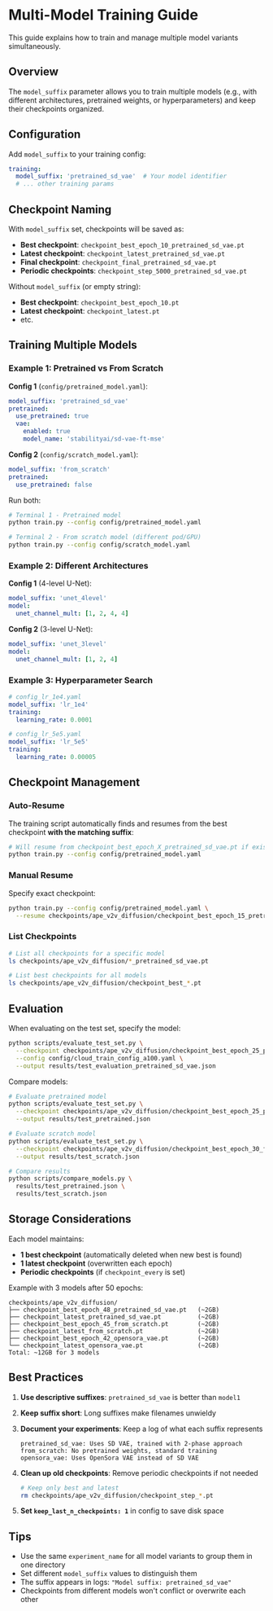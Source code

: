 # Multi-Model Training Guide

This guide explains how to train and manage multiple model variants simultaneously.

## Overview

The `model_suffix` parameter allows you to train multiple models (e.g., with different architectures, pretrained weights, or hyperparameters) and keep their checkpoints organized.

## Configuration

Add `model_suffix` to your training config:

```yaml
training:
  model_suffix: 'pretrained_sd_vae'  # Your model identifier
  # ... other training params
```

## Checkpoint Naming

With `model_suffix` set, checkpoints will be saved as:

- **Best checkpoint**: `checkpoint_best_epoch_10_pretrained_sd_vae.pt`
- **Latest checkpoint**: `checkpoint_latest_pretrained_sd_vae.pt`
- **Final checkpoint**: `checkpoint_final_pretrained_sd_vae.pt`
- **Periodic checkpoints**: `checkpoint_step_5000_pretrained_sd_vae.pt`

Without `model_suffix` (or empty string):

- **Best checkpoint**: `checkpoint_best_epoch_10.pt`
- **Latest checkpoint**: `checkpoint_latest.pt`
- etc.

## Training Multiple Models

### Example 1: Pretrained vs From Scratch

**Config 1** (`config/pretrained_model.yaml`):
```yaml
model_suffix: 'pretrained_sd_vae'
pretrained:
  use_pretrained: true
  vae:
    enabled: true
    model_name: 'stabilityai/sd-vae-ft-mse'
```

**Config 2** (`config/scratch_model.yaml`):
```yaml
model_suffix: 'from_scratch'
pretrained:
  use_pretrained: false
```

Run both:
```bash
# Terminal 1 - Pretrained model
python train.py --config config/pretrained_model.yaml

# Terminal 2 - From scratch model (different pod/GPU)
python train.py --config config/scratch_model.yaml
```

### Example 2: Different Architectures

**Config 1** (4-level U-Net):
```yaml
model_suffix: 'unet_4level'
model:
  unet_channel_mult: [1, 2, 4, 4]
```

**Config 2** (3-level U-Net):
```yaml
model_suffix: 'unet_3level'
model:
  unet_channel_mult: [1, 2, 4]
```

### Example 3: Hyperparameter Search

```yaml
# config_lr_1e4.yaml
model_suffix: 'lr_1e4'
training:
  learning_rate: 0.0001

# config_lr_5e5.yaml
model_suffix: 'lr_5e5'
training:
  learning_rate: 0.00005
```

## Checkpoint Management

### Auto-Resume

The training script automatically finds and resumes from the best checkpoint **with the matching suffix**:

```bash
# Will resume from checkpoint_best_epoch_X_pretrained_sd_vae.pt if exists
python train.py --config config/pretrained_model.yaml
```

### Manual Resume

Specify exact checkpoint:
```bash
python train.py --config config/pretrained_model.yaml \
  --resume checkpoints/ape_v2v_diffusion/checkpoint_best_epoch_15_pretrained_sd_vae.pt
```

### List Checkpoints

```bash
# List all checkpoints for a specific model
ls checkpoints/ape_v2v_diffusion/*_pretrained_sd_vae.pt

# List best checkpoints for all models
ls checkpoints/ape_v2v_diffusion/checkpoint_best_*.pt
```

## Evaluation

When evaluating on the test set, specify the model:

```bash
python scripts/evaluate_test_set.py \
  --checkpoint checkpoints/ape_v2v_diffusion/checkpoint_best_epoch_25_pretrained_sd_vae.pt \
  --config config/cloud_train_config_a100.yaml \
  --output results/test_evaluation_pretrained_sd_vae.json
```

Compare models:
```bash
# Evaluate pretrained model
python scripts/evaluate_test_set.py \
  --checkpoint checkpoints/ape_v2v_diffusion/checkpoint_best_epoch_25_pretrained_sd_vae.pt \
  --output results/test_pretrained.json

# Evaluate scratch model
python scripts/evaluate_test_set.py \
  --checkpoint checkpoints/ape_v2v_diffusion/checkpoint_best_epoch_30_from_scratch.pt \
  --output results/test_scratch.json

# Compare results
python scripts/compare_models.py \
  results/test_pretrained.json \
  results/test_scratch.json
```

## Storage Considerations

Each model maintains:
- **1 best checkpoint** (automatically deleted when new best is found)
- **1 latest checkpoint** (overwritten each epoch)
- **Periodic checkpoints** (if `checkpoint_every` is set)

Example with 3 models after 50 epochs:
```
checkpoints/ape_v2v_diffusion/
├── checkpoint_best_epoch_48_pretrained_sd_vae.pt   (~2GB)
├── checkpoint_latest_pretrained_sd_vae.pt          (~2GB)
├── checkpoint_best_epoch_45_from_scratch.pt        (~2GB)
├── checkpoint_latest_from_scratch.pt               (~2GB)
├── checkpoint_best_epoch_42_opensora_vae.pt        (~2GB)
└── checkpoint_latest_opensora_vae.pt               (~2GB)
Total: ~12GB for 3 models
```

## Best Practices

1. **Use descriptive suffixes**: `pretrained_sd_vae` is better than `model1`

2. **Keep suffix short**: Long suffixes make filenames unwieldy

3. **Document your experiments**: Keep a log of what each suffix represents
   ```
   pretrained_sd_vae: Uses SD VAE, trained with 2-phase approach
   from_scratch: No pretrained weights, standard training
   opensora_vae: Uses OpenSora VAE instead of SD VAE
   ```

4. **Clean up old checkpoints**: Remove periodic checkpoints if not needed
   ```bash
   # Keep only best and latest
   rm checkpoints/ape_v2v_diffusion/checkpoint_step_*.pt
   ```

5. **Set `keep_last_n_checkpoints: 1`** in config to save disk space

## Tips

- Use the same `experiment_name` for all model variants to group them in one directory
- Set different `model_suffix` values to distinguish them
- The suffix appears in logs: `"Model suffix: pretrained_sd_vae"`
- Checkpoints from different models won't conflict or overwrite each other
